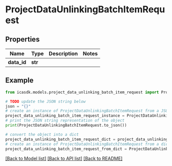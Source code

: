 # ProjectDataUnlinkingBatchItemRequest


## Properties

Name | Type | Description | Notes
------------ | ------------- | ------------- | -------------
**data_id** | **str** |  | 

## Example

```python
from icasdk.models.project_data_unlinking_batch_item_request import ProjectDataUnlinkingBatchItemRequest

# TODO update the JSON string below
json = "{}"
# create an instance of ProjectDataUnlinkingBatchItemRequest from a JSON string
project_data_unlinking_batch_item_request_instance = ProjectDataUnlinkingBatchItemRequest.from_json(json)
# print the JSON string representation of the object
print(ProjectDataUnlinkingBatchItemRequest.to_json())

# convert the object into a dict
project_data_unlinking_batch_item_request_dict = project_data_unlinking_batch_item_request_instance.to_dict()
# create an instance of ProjectDataUnlinkingBatchItemRequest from a dict
project_data_unlinking_batch_item_request_from_dict = ProjectDataUnlinkingBatchItemRequest.from_dict(project_data_unlinking_batch_item_request_dict)
```
[[Back to Model list]](../README.md#documentation-for-models) [[Back to API list]](../README.md#documentation-for-api-endpoints) [[Back to README]](../README.md)


